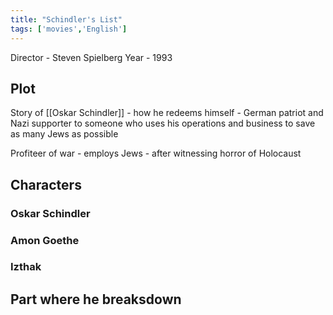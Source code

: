```yaml
---
title: "Schindler's List"
tags: ['movies','English']
---
```


Director - Steven Spielberg
Year - 1993

## Plot

Story of [[Oskar Schindler]] - how he redeems himself - German patriot and Nazi supporter to someone who uses his operations and business to save as many Jews as possible

Profiteer of war - employs Jews - after witnessing horror of Holocaust 

## Characters
### Oskar Schindler 
### Amon Goethe
### Izthak 

## Part where he breaksdown


